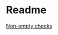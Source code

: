 # Readme

[Non-empty checks](https://michaelcurrin.github.io/dev-cheatsheets/cheatsheets/jekyll/liquid/conditionals/non-empty.html)
[](http://shnurcki.narod.ru/poleznosti/toponim/krym/tsk_a.html)
[](http://geokrym.narod.ru/toponim/t-l-o.html)
